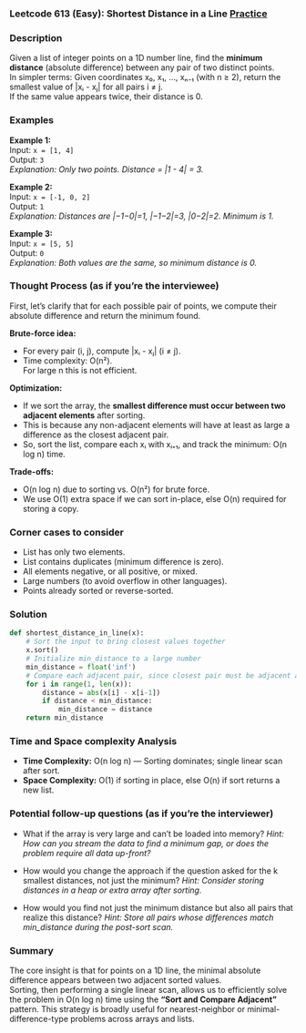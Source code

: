 ### Leetcode 613 (Easy): Shortest Distance in a Line [Practice](https://leetcode.com/problems/shortest-distance-in-a-line)

### Description  
Given a list of integer points on a 1D number line, find the **minimum distance** (absolute difference) between any pair of two distinct points.  
In simpler terms: Given coordinates x₀, x₁, …, xₙ₋₁ (with n ≥ 2), return the smallest value of |xᵢ - xⱼ| for all pairs i ≠ j.  
If the same value appears twice, their distance is 0.

### Examples  

**Example 1:**  
Input: `x = [1, 4]`  
Output: `3`  
*Explanation: Only two points. Distance = |1 - 4| = 3.*

**Example 2:**  
Input: `x = [-1, 0, 2]`  
Output: `1`  
*Explanation: Distances are |−1−0|=1, |−1−2|=3, |0−2|=2. Minimum is 1.*

**Example 3:**  
Input: `x = [5, 5]`  
Output: `0`  
*Explanation: Both values are the same, so minimum distance is 0.*

### Thought Process (as if you’re the interviewee)  
First, let’s clarify that for each possible pair of points, we compute their absolute difference and return the minimum found.

**Brute-force idea:**  
- For every pair (i, j), compute |xᵢ - xⱼ| (i ≠ j).
- Time complexity: O(n²).  
For large n this is not efficient.

**Optimization:**  
- If we sort the array, the **smallest difference must occur between two adjacent elements** after sorting.  
- This is because any non-adjacent elements will have at least as large a difference as the closest adjacent pair.
- So, sort the list, compare each xᵢ with xᵢ₊₁, and track the minimum: O(n log n) time.

**Trade-offs:**  
- O(n log n) due to sorting vs. O(n²) for brute force.
- We use O(1) extra space if we can sort in-place, else O(n) required for storing a copy.

### Corner cases to consider  
- List has only two elements.
- List contains duplicates (minimum difference is zero).
- All elements negative, or all positive, or mixed.
- Large numbers (to avoid overflow in other languages).
- Points already sorted or reverse-sorted.

### Solution

```python
def shortest_distance_in_line(x):
    # Sort the input to bring closest values together
    x.sort()
    # Initialize min_distance to a large number
    min_distance = float('inf')
    # Compare each adjacent pair, since closest pair must be adjacent after sort
    for i in range(1, len(x)):
        distance = abs(x[i] - x[i-1])
        if distance < min_distance:
            min_distance = distance
    return min_distance
```

### Time and Space complexity Analysis  

- **Time Complexity:** O(n log n) — Sorting dominates; single linear scan after sort.
- **Space Complexity:** O(1) if sorting in place, else O(n) if sort returns a new list.

### Potential follow-up questions (as if you’re the interviewer)  

- What if the array is very large and can’t be loaded into memory?
  *Hint: How can you stream the data to find a minimum gap, or does the problem require all data up-front?*

- How would you change the approach if the question asked for the k smallest distances, not just the minimum?
  *Hint: Consider storing distances in a heap or extra array after sorting.*

- How would you find not just the minimum distance but also all pairs that realize this distance?
  *Hint: Store all pairs whose differences match min_distance during the post-sort scan.*

### Summary
The core insight is that for points on a 1D line, the minimal absolute difference appears between two adjacent sorted values.  
Sorting, then performing a single linear scan, allows us to efficiently solve the problem in O(n log n) time using the **“Sort and Compare Adjacent”** pattern. This strategy is broadly useful for nearest-neighbor or minimal-difference-type problems across arrays and lists.
